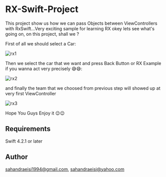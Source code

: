 # RX-Swift-Project
This project show us how we can pass Objects between ViewControllers with RxSwift...Very exciting sample for learning RX
okey lets see what's going on, on this project, shall we ?

First of all we should select a Car:

![rx1](https://user-images.githubusercontent.com/34839080/50446138-8c60b280-0928-11e9-9fbc-b4c592a2cb40.png)

Then we select the car that we want and press Back Button or RX Example if you wanna act very precisely 😅😅:

![rx2](https://user-images.githubusercontent.com/34839080/50446142-8f5ba300-0928-11e9-9010-ad4750915977.png)

and finally the team that we choosed from previous step will showed up at very first ViewController

![rx3](https://user-images.githubusercontent.com/34839080/50446143-91bdfd00-0928-11e9-93c7-0d94dde5c1b5.png)

Hope You Guys Enjoy it 😉😉

## Requirements
Swift 4.2.1 or later

## Author
sahandraeisi1994@gmail.com, sahandraeisi@yahoo.com
